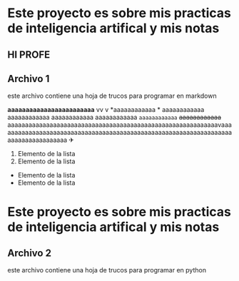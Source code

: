# Este proyecto es sobre mis practicas de inteligencia artifical y mis notas
## HI PROFE

## Archivo 1
este archivo contiene una hoja de trucos para programar en markdown

**aaaaaaaaaaaaaaaaaaaaaaaa** vv  v *aaaaaaaaaaaa * aaaaaaaaaaaa aaaaaaaaaaaa aaaaaaaaaaaa  aaaaaaaaaaaa `aaaaaaaaaaaa`  ~~aaaaaaaaaaaa~~ aaaaaaaaaaaaaaaaaaaaaaaaaaaaaaaaaaaaaaaaaaaaaaaaaaaaaaaaaaaavaaaaaaaaaaaaaaaaaaaaaaaaaaaaaaaaaaaaaaaaaaaaaaaaaaaaaaaaaaaaaaaaaaaaaaaaaaaaaaaaaaaa ✈


1.   Elemento de la lista
2.   Elemento de la lista


*   Elemento de la lista
*   Elemento de la lista


  # Este proyecto es sobre mis practicas de inteligencia artifical y mis notas


## Archivo 2
este archivo contiene una hoja de trucos para programar en python
